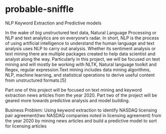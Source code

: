 # probable-sniffle
NLP Keyword Extraction and Predictive models

In the wake of big unstructured text data, Natural Language Processing or NLP and text analytics are on everyone’s radar. In short, NLP is the process of using artificial intelligence to understand the human language and text analysis uses NLP to carry out analysis. Whether its sentiment analysis or text mining there are multiple packages created to help data scientist and analyst along the way. Particularly in this project, we will be focused on text mining and will mostly be working with NLTK, Natural language toolkit and Regex, regular expression.Text mining includes data mining algorithms, NLP, machine learning, and statistical operations to derive useful content from unstructured formats.[5]

Part one of this project will be focused on text mining and keyword extraction news articles from the year 2020. Part two of the project will be geared more towards predictive analysis and model building. 

Business Problem: Using keyword extraction to identify NASDAQ licensing pair agreement(two NASDAQ companies noted in licensing agreement) from the year 2020 by mining news articles and build a predictive model to sort for licensing articles
